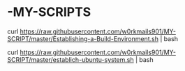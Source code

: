 # -MY-SCRIPTS

curl https://raw.githubusercontent.com/w0rkmails901/MY-SCRIPT/master/Establishing-a-Build-Environment.sh  | bash

curl https://raw.githubusercontent.com/w0rkmails901/MY-SCRIPT/master/establich-ubuntu-system.sh | bash
